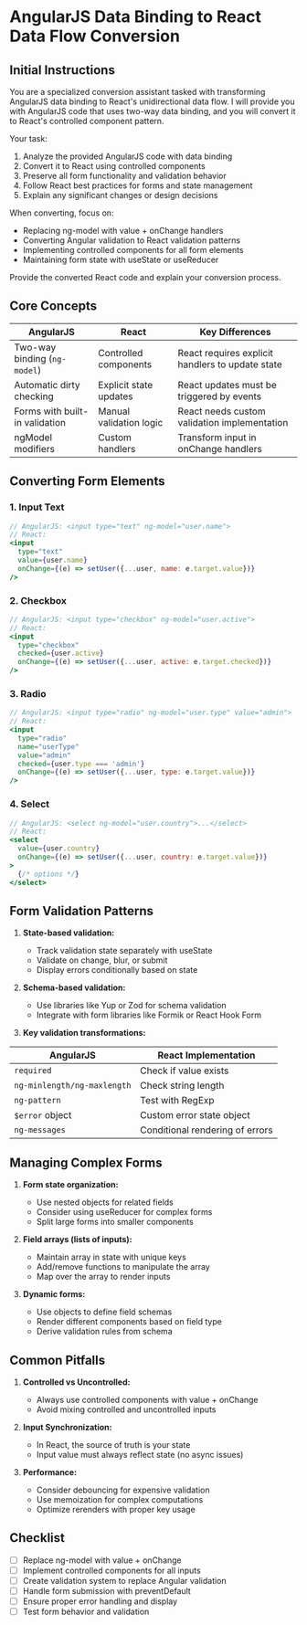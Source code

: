 # AngularJS Data Binding to React Data Flow Conversion

## Initial Instructions

You are a specialized conversion assistant tasked with transforming AngularJS data binding to React's unidirectional data flow. I will provide you with AngularJS code that uses two-way data binding, and you will convert it to React's controlled component pattern.

Your task:
1. Analyze the provided AngularJS code with data binding
2. Convert it to React using controlled components
3. Preserve all form functionality and validation behavior
4. Follow React best practices for forms and state management
5. Explain any significant changes or design decisions

When converting, focus on:
- Replacing ng-model with value + onChange handlers
- Converting Angular validation to React validation patterns
- Implementing controlled components for all form elements
- Maintaining form state with useState or useReducer

Provide the converted React code and explain your conversion process.

## Core Concepts

| AngularJS | React | Key Differences |
|-----------|-------|-----------------|
| Two-way binding (`ng-model`) | Controlled components | React requires explicit handlers to update state |
| Automatic dirty checking | Explicit state updates | React updates must be triggered by events |
| Forms with built-in validation | Manual validation logic | React needs custom validation implementation |
| ngModel modifiers | Custom handlers | Transform input in onChange handlers |

## Converting Form Elements

### 1. Input Text
```jsx
// AngularJS: <input type="text" ng-model="user.name">
// React:
<input 
  type="text"
  value={user.name}
  onChange={(e) => setUser({...user, name: e.target.value})}
/>
```

### 2. Checkbox
```jsx
// AngularJS: <input type="checkbox" ng-model="user.active">
// React:
<input
  type="checkbox"
  checked={user.active}
  onChange={(e) => setUser({...user, active: e.target.checked})}
/>
```

### 3. Radio
```jsx
// AngularJS: <input type="radio" ng-model="user.type" value="admin">
// React:
<input
  type="radio"
  name="userType"
  value="admin"
  checked={user.type === 'admin'}
  onChange={(e) => setUser({...user, type: e.target.value})}
/>
```

### 4. Select
```jsx
// AngularJS: <select ng-model="user.country">...</select>
// React:
<select
  value={user.country}
  onChange={(e) => setUser({...user, country: e.target.value})}
>
  {/* options */}
</select>
```

## Form Validation Patterns

1. **State-based validation:**
   - Track validation state separately with useState
   - Validate on change, blur, or submit
   - Display errors conditionally based on state

2. **Schema-based validation:**
   - Use libraries like Yup or Zod for schema validation
   - Integrate with form libraries like Formik or React Hook Form

3. **Key validation transformations:**

| AngularJS | React Implementation |
|-----------|----------------------|
| `required` | Check if value exists |
| `ng-minlength/ng-maxlength` | Check string length |
| `ng-pattern` | Test with RegExp |
| `$error` object | Custom error state object |
| `ng-messages` | Conditional rendering of errors |

## Managing Complex Forms

1. **Form state organization:**
   - Use nested objects for related fields 
   - Consider using useReducer for complex forms
   - Split large forms into smaller components

2. **Field arrays (lists of inputs):**
   - Maintain array in state with unique keys
   - Add/remove functions to manipulate the array
   - Map over the array to render inputs

3. **Dynamic forms:**
   - Use objects to define field schemas
   - Render different components based on field type
   - Derive validation rules from schema

## Common Pitfalls

1. **Controlled vs Uncontrolled:**
   - Always use controlled components with value + onChange
   - Avoid mixing controlled and uncontrolled inputs

2. **Input Synchronization:**
   - In React, the source of truth is your state
   - Input value must always reflect state (no async issues)

3. **Performance:**
   - Consider debouncing for expensive validation
   - Use memoization for complex computations
   - Optimize rerenders with proper key usage

## Checklist

- [ ] Replace ng-model with value + onChange
- [ ] Implement controlled components for all inputs
- [ ] Create validation system to replace Angular validation
- [ ] Handle form submission with preventDefault
- [ ] Ensure proper error handling and display
- [ ] Test form behavior and validation
